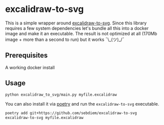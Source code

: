 # excalidraw-to-svg

This is a simple wrapper around [excalidraw-to-svg](https://github.com/JRJurman/excalidraw-to-svg).
Since this library requires a few system dependencies let's bundle all this into a docker image and make it an executable.
The result is not optimized at all (170Mb image + more than a second to run) but it works ¯\\\_(ツ)\_/¯

## Prerequisites

A working docker install

## Usage

```sh
python excalidraw_to_svg/main.py myfile.excalidraw
```

You can also install it via [poetry](https://python-poetry.org/) and run the `excalidraw-to-svg` executable.

```sh
poetry add git+https://github.com/sebdiem/excalidraw-to-svg
excalidraw-to-svg myfile.excalidraw
```
